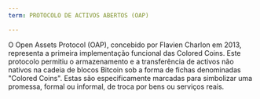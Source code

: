 ```yaml
---
term: PROTOCOLO DE ACTIVOS ABERTOS (OAP)

---
```

O Open Assets Protocol (OAP), concebido por Flavien Charlon em 2013, representa a primeira implementação funcional das Colored Coins. Este protocolo permitiu o armazenamento e a transferência de activos não nativos na cadeia de blocos Bitcoin sob a forma de fichas denominadas "Colored Coins". Estas são especificamente marcadas para simbolizar uma promessa, formal ou informal, de troca por bens ou serviços reais.